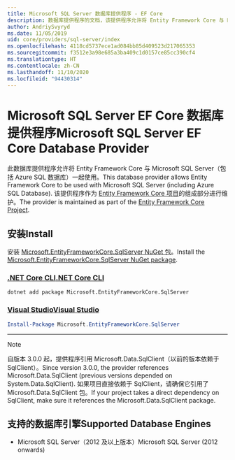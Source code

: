 ```yaml
---
title: Microsoft SQL Server 数据库提供程序 - EF Core
description: 数据库提供程序的文档，该提供程序允许将 Entity Framework Core 与 Microsoft SQL Server 一起使用
author: AndriySvyryd
ms.date: 11/05/2019
uid: core/providers/sql-server/index
ms.openlocfilehash: 4118cd5737ece1ad084bb85d409523d217065353
ms.sourcegitcommit: f3512e3a98e685a3ba409c1d0157ce85cc390cf4
ms.translationtype: HT
ms.contentlocale: zh-CN
ms.lasthandoff: 11/10/2020
ms.locfileid: "94430314"
---
```

# <a name="microsoft-sql-server-ef-core-database-provider"></a><span data-ttu-id="5015b-103">Microsoft SQL Server EF Core 数据库提供程序</span><span class="sxs-lookup"><span data-stu-id="5015b-103">Microsoft SQL Server EF Core Database Provider</span></span>

<span data-ttu-id="5015b-104">此数据库提供程序允许将 Entity Framework Core 与 Microsoft SQL Server（包括 Azure SQL 数据库）一起使用。</span><span class="sxs-lookup"><span data-stu-id="5015b-104">This database provider allows Entity Framework Core to be used with Microsoft SQL Server (including Azure SQL Database).</span></span> <span data-ttu-id="5015b-105">该提供程序作为 [Entity Framework Core 项目](https://github.com/dotnet/efcore)的组成部分进行维护。</span><span class="sxs-lookup"><span data-stu-id="5015b-105">The provider is maintained as part of the [Entity Framework Core Project](https://github.com/dotnet/efcore).</span></span>

## <a name="install"></a><span data-ttu-id="5015b-106">安装</span><span class="sxs-lookup"><span data-stu-id="5015b-106">Install</span></span>

<span data-ttu-id="5015b-107">安装 [Microsoft.EntityFrameworkCore.SqlServer NuGet 包](https://www.nuget.org/packages/Microsoft.EntityFrameworkCore.SqlServer/)。</span><span class="sxs-lookup"><span data-stu-id="5015b-107">Install the [Microsoft.EntityFrameworkCore.SqlServer NuGet package](https://www.nuget.org/packages/Microsoft.EntityFrameworkCore.SqlServer/).</span></span>

### <a name="net-core-cli"></a>[<span data-ttu-id="5015b-108">.NET Core CLI</span><span class="sxs-lookup"><span data-stu-id="5015b-108">.NET Core CLI</span></span>](#tab/dotnet-core-cli)

```dotnetcli
dotnet add package Microsoft.EntityFrameworkCore.SqlServer
```

### <a name="visual-studio"></a>[<span data-ttu-id="5015b-109">Visual Studio</span><span class="sxs-lookup"><span data-stu-id="5015b-109">Visual Studio</span></span>](#tab/vs)

```powershell
Install-Package Microsoft.EntityFrameworkCore.SqlServer
```

***

> [!NOTE]
> <span data-ttu-id="5015b-110">自版本 3.0.0 起，提供程序引用 Microsoft.Data.SqlClient（以前的版本依赖于 SqlClient）。</span><span class="sxs-lookup"><span data-stu-id="5015b-110">Since version 3.0.0, the provider references Microsoft.Data.SqlClient (previous versions depended on System.Data.SqlClient).</span></span> <span data-ttu-id="5015b-111">如果项目直接依赖于 SqlClient，请确保它引用了 Microsoft.Data.SqlClient 包。</span><span class="sxs-lookup"><span data-stu-id="5015b-111">If your project takes a direct dependency on SqlClient, make sure it references the Microsoft.Data.SqlClient package.</span></span>

## <a name="supported-database-engines"></a><span data-ttu-id="5015b-112">支持的数据库引擎</span><span class="sxs-lookup"><span data-stu-id="5015b-112">Supported Database Engines</span></span>

* <span data-ttu-id="5015b-113">Microsoft SQL Server（2012 及以上版本）</span><span class="sxs-lookup"><span data-stu-id="5015b-113">Microsoft SQL Server (2012 onwards)</span></span>
